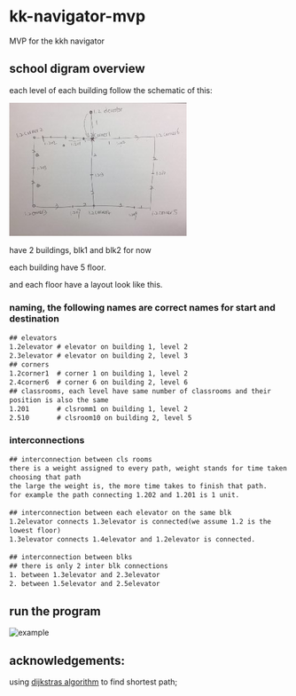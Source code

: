 # kk-navigator-mvp
MVP for the kkh navigator

## school digram overview
each level of each building follow the schematic of this:

![SUTD_map](https://github.com/nik0sc/kk-navigator-mvp/blob/master/SUTD_map.jpg)

have 2 buildings, blk1 and blk2 for now

each building have 5 floor.

and each floor have a layout look like this.

### naming, the following names are correct names for start and destination
```
## elevators
1.2elevator # elevator on building 1, level 2
2.3elevator # elevator on building 2, level 3
## corners
1.2corner1  # corner 1 on building 1, level 2
2.4corner6  # corner 6 on building 2, level 6
## classrooms, each level have same number of classrooms and their position is also the same
1.201       # clsromm1 on building 1, level 2
2.510       # clsroom10 on building 2, level 5
```
### interconnections
```
## interconnection between cls rooms
there is a weight assigned to every path, weight stands for time taken choosing that path
the large the weight is, the more time takes to finish that path.
for example the path connecting 1.202 and 1.201 is 1 unit.

## interconnection between each elevator on the same blk
1.2elevator connects 1.3elevator is connected(we assume 1.2 is the lowest floor)
1.3elevator connects 1.4elevator and 1.2elevator is connected.

## interconnection between blks
## there is only 2 inter blk connections
1. between 1.3elevator and 2.3elevator
2. between 1.5elevator and 2.5elevator
```
## run the program
![example](https://github.com/nik0sc/kk-navigator-mvp/blob/master/example.png)
## acknowledgements:
using [dijkstras algorithm](https://github.com/mburst/dijkstras-algorithm) to find shortest path;
